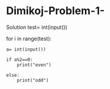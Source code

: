 # Dimikoj-Problem-1-
Solution
test= int(input())

for i in range(test):
    
    a= int(input())
    
    if a%2==0:
        print("even")
        
    else:
        print("odd")
